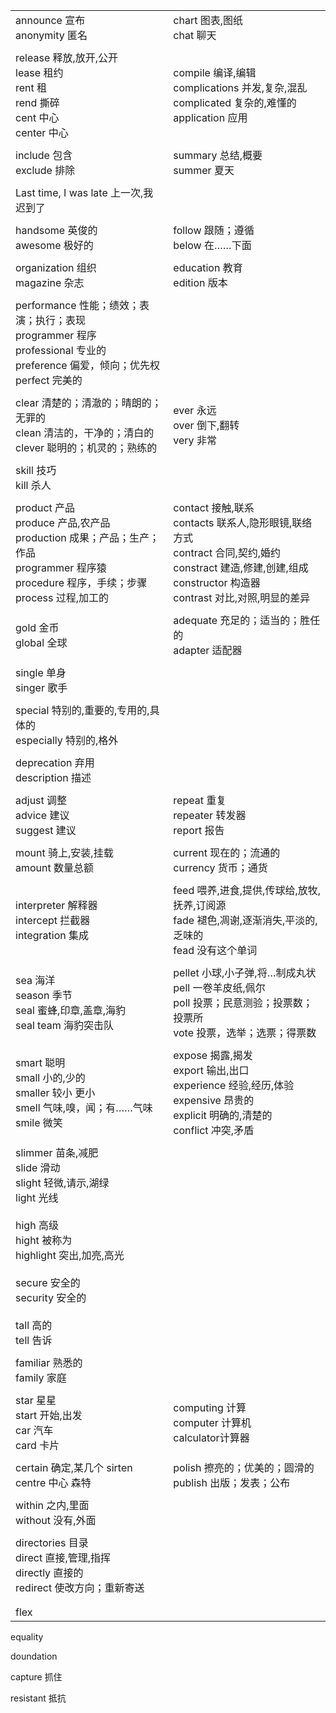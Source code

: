 |                                                              |                                                              |
| ------------------------------------------------------------ | ------------------------------------------------------------ |
| announce 宣布<br />anonymity 匿名                            | chart 图表,图纸<br/>chat 聊天                                |
|                                                              |                                                              |
| release 释放,放开,公开<br />lease 租约<br />rent 租<br />rend 撕碎<br />cent 中心<br />center 中心 | compile 编译,编辑<br/>complications 并发,复杂,混乱<br/>complicated   复杂的,难懂的<br/> application 应用 |
|                                                              |                                                              |
| include 包含<br />exclude 排除                               | summary 总结,概要<br/>summer 夏天                            |
|                                                              |                                                              |
| Last time, I was late 上一次,我迟到了                        |                                                              |
|                                                              |                                                              |
| handsome 英俊的<br />awesome 极好的                          | follow 跟随；遵循<br/>below 在……下面                         |
|                                                              |                                                              |
| organization 组织<br />magazine 杂志                         | education 教育<br/>edition 版本                              |
|                                                              |                                                              |
| performance 性能；绩效；表演；执行；表现<br />programmer 程序<br />professional 专业的<br />preference 偏爱，倾向；优先权<br />perfect 完美的<br /> |                                                              |
|                                                              |                                                              |
| clear 清楚的；清澈的；晴朗的；无罪的<br />clean 清洁的，干净的；清白的<br />clever 聪明的；机灵的；熟练的 | ever 永远<br/>over 倒下,翻转<br/>very 非常                   |
|                                                              |                                                              |
| skill 技巧<br />kill 杀人                                    |                                                              |
|                                                              |                                                              |
| product 产品<br />produce 产品,农产品<br />production 成果；产品；生产；作品<br />programmer 程序猿<br/>procedure  程序，手续；步骤<br/>process 过程,加工的 | contact  接触,联系<br/>contacts 联系人,隐形眼镜,联络方式<br/>contract 合同,契约,婚约  <br/>constract 建造,修建,创建,组成 <br/>constructor 构造器<br/>contrast 对比,对照,明显的差异 |
|                                                              |                                                              |
| gold 金币<br/>global 全球                                    | adequate 充足的；适当的；胜任的<br/>adapter 适配器           |
|                                                              |                                                              |
| single 单身<br />singer 歌手                                 |                                                              |
|                                                              |                                                              |
| special 特别的,重要的,专用的,具体的<br />especially 特别的,格外 |                                                              |
|                                                              |                                                              |
| deprecation 弃用<br />description 描述                       |                                                              |
|                                                              |                                                              |
| adjust 调整<br/>advice 建议<br/>suggest 建议                 | repeat 重复<br/>repeater 转发器<br/>report 报告              |
|                                                              |                                                              |
| mount 骑上,安装,挂载<br />amount 数量总额                    | current 现在的；流通的<br/>currency 货币；通货               |
|                                                              |                                                              |
| interpreter  解释器 <br/>intercept 拦截器<br />integration 集成 | feed  喂养,进食,提供,传球给,放牧,抚养,订阅源<br/>fade 褪色,凋谢,逐渐消失,平淡的,乏味的<br/>fead 没有这个单词 |
|                                                              |                                                              |
| sea 海洋<br/>season 季节<br/>seal 蜜蜂,印章,盖章,海豹<br/>seal team 海豹突击队 | pellet 小球,小子弹,将…制成丸状<br/>pell 一卷羊皮纸,佩尔<br/>poll 投票；民意测验；投票数；投票所<br/>vote 投票，选举；选票；得票数 |
|                                                              |                                                              |
| smart 聪明<br/>small  小的,少的<br/>smaller 较小 更小<br/>smell 气味,嗅，闻；有……气味<br/>smile 微笑 | expose  揭露,揭发<br/>export 输出,出口<br/>experience 经验,经历,体验<br/>expensive 昂贵的<br/>explicit 明确的,清楚的<br/>conflict 冲突,矛盾 |
|                                                              |                                                              |
| slimmer 苗条,减肥<br />slide 滑动<br/>slight 轻微,请示,湖绿<br/>light 光线<br/><br/>high 高级<br/>hight 被称为<br/>highlight 突出,加亮,高光<br/><br/>secure 安全的<br/>security 安全的<br/><br/>tall 高的<br/>tell 告诉 |                                                              |
|                                                              |                                                              |
| familiar 熟悉的<br/>family   家庭                            |                                                              |
|                                                              |                                                              |
| star 星星<br/>start 开始,出发<br />car 汽车<br />card 卡片   | computing 计算<br/>computer  计算机<br/>calculator计算器     |
|                                                              |                                                              |
| certain 确定,某几个   sirten<br/>centre 中心 森特            | polish 擦亮的；优美的；圆滑的<br/>publish 出版；发表；公布   |
|                                                              |                                                              |
| within  之内,里面<br/>without 没有,外面                      |                                                              |
|                                                              |                                                              |
| directories 目录<br />direct 直接,管理,指挥<br/>directly 直接的<br />redirect 使改方向；重新寄送 |                                                              |
|                                                              |                                                              |
|                                                              |                                                              |
| flex                                                         |                                                              |

equality 



doundation

capture 抓住

resistant 抵抗



